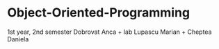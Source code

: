 # Object-Oriented-Programming
1st year, 2nd semester
Dobrovat Anca + lab Lupascu Marian + Cheptea Daniela
